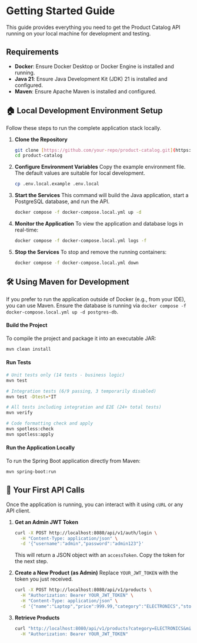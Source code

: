 # Getting Started Guide

This guide provides everything you need to get the Product Catalog API running on your local machine for development and testing.

## Requirements
* **Docker**: Ensure Docker Desktop or Docker Engine is installed and running.
* **Java 21**: Ensure Java Development Kit (JDK) 21 is installed and configured.
* **Maven**: Ensure Apache Maven is installed and configured.

## 🏠 Local Development Environment Setup

Follow these steps to run the complete application stack locally.

1.  **Clone the Repository**
    ```bash
    git clone [https://github.com/your-repo/product-catalog.git](https://github.com/your-repo/product-catalog.git)
    cd product-catalog
    ```

2.  **Configure Environment Variables**
    Copy the example environment file. The default values are suitable for local development.
    ```bash
    cp .env.local.example .env.local
    ```

3.  **Start the Services**
    This command will build the Java application, start a PostgreSQL database, and run the API.
    ```bash
    docker compose -f docker-compose.local.yml up -d
    ```

4.  **Monitor the Application**
    To view the application and database logs in real-time:
    ```bash
    docker compose -f docker-compose.local.yml logs -f
    ```

5.  **Stop the Services**
    To stop and remove the running containers:
    ```bash
    docker compose -f docker-compose.local.yml down
    ```

## 🛠️ Using Maven for Development

If you prefer to run the application outside of Docker (e.g., from your IDE), you can use Maven. Ensure the database is running via `docker compose -f docker-compose.local.yml up -d postgres-db`.

#### Build the Project
To compile the project and package it into an executable JAR:
```bash
mvn clean install
````

#### Run Tests

```bash
# Unit tests only (14 tests - business logic)
mvn test

# Integration tests (6/9 passing, 3 temporarily disabled)
mvn test -Dtest=*IT

# All tests including integration and E2E (24+ total tests)  
mvn verify

# Code formatting check and apply
mvn spotless:check
mvn spotless:apply
```

#### Run the Application Locally

To run the Spring Boot application directly from Maven:

```bash
mvn spring-boot:run
```

## 🚀 Your First API Calls

Once the application is running, you can interact with it using `cURL` or any API client.

1.  **Get an Admin JWT Token**

    ```bash
    curl -X POST http://localhost:8080/api/v1/auth/login \
      -H "Content-Type: application/json" \
      -d '{"username":"admin","password":"admin123"}'
    ```

    This will return a JSON object with an `accessToken`. Copy the token for the next step.

2.  **Create a New Product (as Admin)**
    Replace `YOUR_JWT_TOKEN` with the token you just received.

    ```bash
    curl -X POST http://localhost:8080/api/v1/products \
      -H "Authorization: Bearer YOUR_JWT_TOKEN" \
      -H "Content-Type: application/json" \
      -d '{"name":"Laptop","price":999.99,"category":"ELECTRONICS","stockQuantity":50}'
    ```

3.  **Retrieve Products**

    ```bash
    curl "http://localhost:8080/api/v1/products?category=ELECTRONICS&minPrice=500&page=0&size=10" \
      -H "Authorization: Bearer YOUR_JWT_TOKEN"
    ```